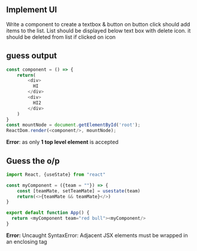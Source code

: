 ## Implement UI
Write a component to create a textbox & button on button click should add items to the list. List should be displayed below text box with delete icon. it should be deleted from list if clicked on icon

## guess output

```js
const component = () => {
    return(
        <div>
          HI
        </div>
        <div>
          HI2
        </div>
    )
}
const mountNode = document.getElementById('root');
ReactDom.render(<component/>, mountNode);
```

**Error**: as only **1 top level element** is accepted

## Guess the o/p

```js
import React, {useState} from "react"

const myComponent = ({team = ""}) => {
    const [teamMate, setTeamMate] = usestate(team)
    return(<>{teamMate && teamMate}</>)
}

export default function App() {
  return <myComponent team="red bull"><myComponent/>
}
```
**Error:** Uncaught SyntaxError: Adjacent JSX elements must be wrapped in an enclosing tag
